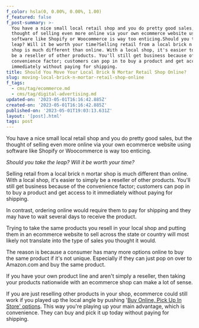 ```yaml
---
f_color: hsla(0, 0.00%, 0.00%, 1.00)
f_featured: false
f_post-summary: >-
  You have a nice small local retail shop and you do pretty good sales, but the
  thought of selling even more online via your own ecommerce website using
  software like Shopify or Woocommerce is way too enticing.Should you take the
  leap? Will it be worth your time?Selling retail from a local brick n mortar
  shop is much different than online. With a local shop, it's easier to simply
  be a reseller of other products. You'll still get business because of the
  convenience factor; customers can pop in to buy a product and get access to it
  immediately without paying for shipping.
title: Should You Move Your Local Brick N Mortar Retail Shop Online?
slug: moving-local-brick-n-mortar-retail-shop-online
f_tags:
  - cms/tag/ecommerce.md
  - cms/tag/digital-advertising.md
updated-on: '2023-05-01T16:16:42.885Z'
created-on: '2023-05-01T16:16:42.885Z'
published-on: '2023-05-01T19:03:13.631Z'
layout: '[post].html'
tags: post
---
```


You have a nice small local retail shop and you do pretty good sales, but the thought of selling even more online via your own ecommerce website using software like Shopify or Woocommerce is way too enticing.

_Should you take the leap? Will it be worth your time?_

Selling retail from a local brick n mortar shop is much different than online. With a local shop, it's easier to simply be a reseller of other products. You'll still get business because of the convenience factor; customers can pop in to buy a product and get access to it immediately without paying for shipping.

In contrast, ordering online would require them to pay for shipping and they may have to wait several days to receive the product.

Trying to take the same products you resell in your local shop and putting them in an ecommerce website to sell across the state or country will most likely not translate into the type of sales you thought it would.

The reason is because a consumer has many more options online to buy the same product if it's not unique. Especially if they can just pop on over to Amazon.com and buy the same product.

If you have your own product line and aren't simply a reseller, then taking your products nationwide with an ecommerce shop can make a lot of sense.

If you are just reselling other products in your shop, ecommerce could still work if you played up the local angle by pushing '[Buy Online, Pick Up In Store' options](https://support.google.com/merchants/answer/9439765?hl=en&ref=freak.marketing). This way you're playing up your main advantage, which is convenience. They can buy and pick it up today without paying for shipping.

‍

